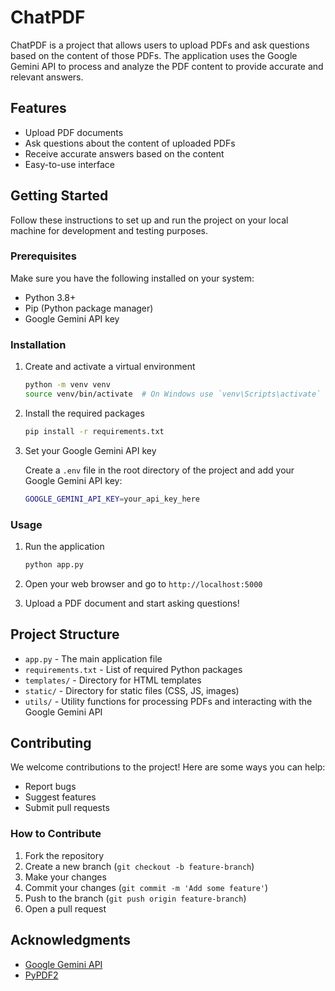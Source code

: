# ChatPDF

ChatPDF is a project that allows users to upload PDFs and ask questions based on the content of those PDFs. The application uses the Google Gemini API to process and analyze the PDF content to provide accurate and relevant answers.

## Features

- Upload PDF documents
- Ask questions about the content of uploaded PDFs
- Receive accurate answers based on the content
- Easy-to-use interface

## Getting Started

Follow these instructions to set up and run the project on your local machine for development and testing purposes.

### Prerequisites

Make sure you have the following installed on your system:

- Python 3.8+
- Pip (Python package manager)
- Google Gemini API key

### Installation

1. Create and activate a virtual environment

    ```sh
    python -m venv venv
    source venv/bin/activate  # On Windows use `venv\Scripts\activate`
    ```

2. Install the required packages

    ```sh
    pip install -r requirements.txt
    ```

3. Set your Google Gemini API key

    Create a `.env` file in the root directory of the project and add your Google Gemini API key:

    ```sh
    GOOGLE_GEMINI_API_KEY=your_api_key_here
    ```

### Usage

1. Run the application

    ```sh
    python app.py
    ```

2. Open your web browser and go to `http://localhost:5000`

3. Upload a PDF document and start asking questions!

## Project Structure

- `app.py` - The main application file
- `requirements.txt` - List of required Python packages
- `templates/` - Directory for HTML templates
- `static/` - Directory for static files (CSS, JS, images)
- `utils/` - Utility functions for processing PDFs and interacting with the Google Gemini API

## Contributing

We welcome contributions to the project! Here are some ways you can help:

- Report bugs
- Suggest features
- Submit pull requests

### How to Contribute

1. Fork the repository
2. Create a new branch (`git checkout -b feature-branch`)
3. Make your changes
4. Commit your changes (`git commit -m 'Add some feature'`)
5. Push to the branch (`git push origin feature-branch`)
6. Open a pull request

## Acknowledgments

- [Google Gemini API](https://developers.google.com/gemini)
- [PyPDF2](https://pypdf2.readthedocs.io/)
